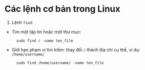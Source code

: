 # Các lệnh cơ bản trong Linux

1. Lệnh `find`:

* Tìm một tập tin hoặc một thư mục:

		sudo find / -name ten_file

* Giới hạn phạm vi tìm kiếm: thay đổi `/` thành địa chỉ cụ thể, ví dụ: `/home/username/`

		sudo find /home/username/ -name ten_file
